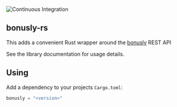 ![Continuous Integration](https://github.com/madninja/bonusly-rs/workflows/CI/badge.svg)

## bonusly-rs

This adds a convenient Rust wrapper around the [bonusly](https://bonus.ly) REST API

See the library documentation for usage details.

## Using

Add a dependency to your projects `Cargo.toml`:

```rust
bonusly = "<version>"
```
